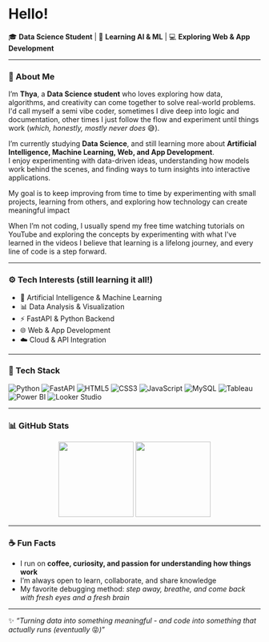 # Hello!  

🎓 **Data Science Student** | 🤖 **Learning AI & ML** | 💻 **Exploring Web & App Development**

---

### 👋 About Me  
I’m **Thya**, a **Data Science student** who loves exploring how data, algorithms, and creativity can come together to solve real-world problems.
I'd call myself a semi vibe coder, sometimes I dive deep into logic and documentation, other times I just follow the flow and experiment until things work (*which, honestly, mostly never does* 😅).

I’m currently studying **Data Science**, and still learning more about **Artificial Intelligence, Machine Learning, Web, and App Development**.  
I enjoy experimenting with data-driven ideas, understanding how models work behind the scenes, and finding ways to turn insights into interactive applications.  

My goal is to keep improving from time to time by experimenting with small projects, learning from others, and exploring how technology can create meaningful impact

When I’m not coding, I usually spend my free time watching tutorials on YouTube and exploring the concepts by experimenting with what I've learned in the videos
I believe that learning is a lifelong journey, and every line of code is a step forward.  

---

### ⚙️ Tech Interests (still learning it all!)
- 🧠 Artificial Intelligence & Machine Learning   
- 📊 Data Analysis & Visualization  
- ⚡ FastAPI & Python Backend  
- 🌐 Web & App Development  
- ☁️ Cloud & API Integration  

---

### 🧰 Tech Stack
![Python](https://img.shields.io/badge/Python-3776AB?style=for-the-badge&logo=python&logoColor=white)
![FastAPI](https://img.shields.io/badge/FastAPI-009688?style=for-the-badge&logo=fastapi&logoColor=white)
![HTML5](https://img.shields.io/badge/HTML5-E34F26?style=for-the-badge&logo=html5&logoColor=white)
![CSS3](https://img.shields.io/badge/CSS3-1572B6?style=for-the-badge&logo=css3&logoColor=white)
![JavaScript](https://img.shields.io/badge/JavaScript-F7DF1E?style=for-the-badge&logo=javascript&logoColor=black)
![MySQL](https://img.shields.io/badge/MySQL-4479A1?style=for-the-badge&logo=mysql&logoColor=white)
![Tableau](https://img.shields.io/badge/Tableau-E97627?style=for-the-badge&logo=tableau&logoColor=white)
![Power BI](https://img.shields.io/badge/Power%20BI-F2C811?style=for-the-badge&logo=powerbi&logoColor=black)
![Looker Studio](https://img.shields.io/badge/Looker%20Studio-4285F4?style=for-the-badge&logo=looker&logoColor=white)

---

### 📊 GitHub Stats
<p align="center">
  <img src="https://github-readme-stats.vercel.app/api?username=MR-Thya&show_icons=true&theme=tokyonight" height="150">
  <img src="https://github-readme-stats.vercel.app/api/top-langs/?username=MR-Thya&layout=compact&theme=tokyonight" height="150">
</p>

---

### ☕ Fun Facts
- I run on **coffee, curiosity, and passion for understanding how things work**  
- I’m always open to learn, collaborate, and share knowledge  
- My favorite debugging method: *step away, breathe, and come back with fresh eyes and a fresh brain*  

---

✨ *“Turning data into something meaningful - and code into something that actually runs (eventually* 😝*)*”

<!--
**MR-Thya/MR-Thya** is a ✨ _special_ ✨ repository because its `README.md` (this file) appears on your GitHub profile.

Here are some ideas to get you started:

- 🔭 I’m currently working on ...
- 🌱 I’m currently learning ...
- 👯 I’m looking to collaborate on ...
- 🤔 I’m looking for help with ...
- 💬 Ask me about ...
- 📫 How to reach me: ...
- 😄 Pronouns: ...
- ⚡ Fun fact: ...
-->
